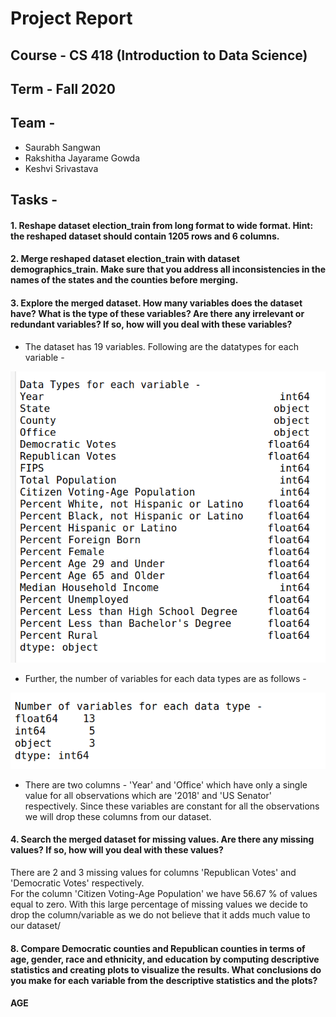 # Project Report
## Course - CS 418 (Introduction to Data Science)
## Term - Fall 2020

## Team - 
- Saurabh Sangwan
- Rakshitha Jayarame Gowda
- Keshvi Srivastava

## Tasks - 
#### 1. Reshape dataset election_train from long format to wide format. Hint: the reshaped dataset should contain 1205 rows and 6 columns.
#### 2. Merge reshaped dataset election_train with dataset demographics_train. Make sure that you address all inconsistencies in the names of the states and the counties before merging.
#### 3. Explore the merged dataset. How many variables does the dataset have? What is the type of these variables? Are there any irrelevant or redundant variables? If so, how will you deal with these variables?
- The dataset has 19 variables. Following are the datatypes for each variable - 

![](images/data_types.png)

- Further, the number of variables for each data types are as follows -
  
![](images/count_data_types.png)

- There are two columns - 'Year' and 'Office' which have only a single value 
for all observations which are '2018' and 'US Senator' respectively. Since these
  variables are constant for all the observations we will drop these columns from our dataset.

#### 4. Search the merged dataset for missing values. Are there any missing values? If so, how will you deal with these values?
There are 2 and 3 missing values for columns 'Republican Votes' and 'Democratic Votes' 
respectively. <br>
For the column 'Citizen Voting-Age Population' we have 56.67 % of values equal to
zero. With this large percentage of missing values we decide to drop the column/variable 
as we do not believe that it adds much value to our dataset/

#### 8. Compare Democratic counties and Republican counties in terms of age, gender, race and ethnicity, and education by computing descriptive statistics and creating plots to visualize the results. What conclusions do you make for each variable from the descriptive statistics and the plots?
#### AGE
